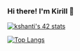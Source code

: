 ### Hi there! I'm Kirill 👋

[![kshanti's 42 stats](https://badge42.vercel.app/api/v2/cl97dd31200110gjszn6cuq51/stats?cursusId=21&coalitionId=104)](https://github.com/JaeSeoKim/badge42)


[![Top Langs](https://github-readme-stats.vercel.app/api/top-langs/?username=Kirillznkv&layout=compact&theme=gruvbox)](https://github.com/anuraghazra/github-readme-stats)
